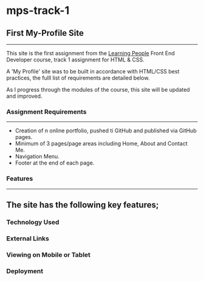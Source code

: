 # mps-track-1
## First My-Profile Site
---
This site is the first assignment from the [Learning People](https://www.learningpeople.com/uk/ "Learninig People Home") Front End Developer course, track 1 assignment for HTML & CSS. 

A 'My Profile' site was to be built in accordance with HTML/CSS best practices, the fulll list of requirements are detailed below.

As I progress through the modules of the course, this site will be updated and improved.
   

### Assignment Requirements
---
- Creation of n online portfolio, pushed ti GitHub and published via GitHub pages.
- Minimum of 3 pages/page areas including Home, About and Contact Me.
- Navigation Menu.
- Footer at the end of each page.


### Features
--- 
The site has the following key features;
- 

### Technology Used


### External Links


### Viewing on Mobile or Tablet


### Deployment